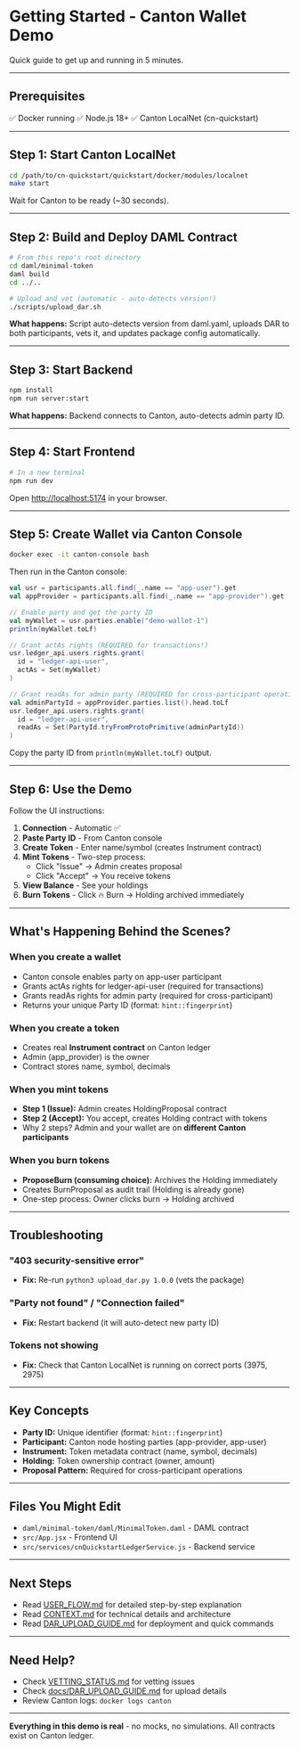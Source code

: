 # Getting Started - Canton Wallet Demo

Quick guide to get up and running in 5 minutes.

---

## Prerequisites

✅ Docker running
✅ Node.js 18+
✅ Canton LocalNet (cn-quickstart)

---

## Step 1: Start Canton LocalNet

```bash
cd /path/to/cn-quickstart/quickstart/docker/modules/localnet
make start
```

Wait for Canton to be ready (~30 seconds).

---

## Step 2: Build and Deploy DAML Contract

```bash
# From this repo's root directory
cd daml/minimal-token
daml build
cd ../..

# Upload and vet (automatic - auto-detects version!)
./scripts/upload_dar.sh
```

**What happens:** Script auto-detects version from daml.yaml, uploads DAR to both participants, vets it, and updates package config automatically.

---

## Step 3: Start Backend

```bash
npm install
npm run server:start
```

**What happens:** Backend connects to Canton, auto-detects admin party ID.

---

## Step 4: Start Frontend

```bash
# In a new terminal
npm run dev
```

Open <http://localhost:5174> in your browser.

---

## Step 5: Create Wallet via Canton Console

```bash
docker exec -it canton-console bash
```

Then run in the Canton console:

```scala
val usr = participants.all.find(_.name == "app-user").get
val appProvider = participants.all.find(_.name == "app-provider").get

// Enable party and get the party ID
val myWallet = usr.parties.enable("demo-wallet-1")
println(myWallet.toLf)

// Grant actAs rights (REQUIRED for transactions!)
usr.ledger_api.users.rights.grant(
  id = "ledger-api-user",
  actAs = Set(myWallet)
)

// Grant readAs for admin party (REQUIRED for cross-participant operations)
val adminPartyId = appProvider.parties.list().head.toLf
usr.ledger_api.users.rights.grant(
  id = "ledger-api-user",
  readAs = Set(PartyId.tryFromProtoPrimitive(adminPartyId))
)
```

Copy the party ID from `println(myWallet.toLf)` output.

---

## Step 6: Use the Demo

Follow the UI instructions:

1. **Connection** - Automatic ✅
2. **Paste Party ID** - From Canton console
3. **Create Token** - Enter name/symbol (creates Instrument contract)
4. **Mint Tokens** - Two-step process:
   - Click "Issue" → Admin creates proposal
   - Click "Accept" → You receive tokens
5. **View Balance** - See your holdings
6. **Burn Tokens** - Click 🔥 Burn → Holding archived immediately

---

## What's Happening Behind the Scenes?

### When you create a wallet

- Canton console enables party on app-user participant
- Grants actAs rights for ledger-api-user (required for transactions)
- Grants readAs rights for admin party (required for cross-participant)
- Returns your unique Party ID (format: `hint::fingerprint`)

### When you create a token

- Creates real **Instrument contract** on Canton ledger
- Admin (app_provider) is the owner
- Contract stores name, symbol, decimals

### When you mint tokens

- **Step 1 (Issue):** Admin creates HoldingProposal contract
- **Step 2 (Accept):** You accept, creates Holding contract with tokens
- Why 2 steps? Admin and your wallet are on **different Canton participants**

### When you burn tokens

- **ProposeBurn (consuming choice):** Archives the Holding immediately
- Creates BurnProposal as audit trail (Holding is already gone)
- One-step process: Owner clicks burn → Holding archived

---

## Troubleshooting

### "403 security-sensitive error"

- **Fix:** Re-run `python3 upload_dar.py 1.0.0` (vets the package)

### "Party not found" / "Connection failed"

- **Fix:** Restart backend (it will auto-detect new party ID)

### Tokens not showing

- **Fix:** Check that Canton LocalNet is running on correct ports (3975, 2975)

---

## Key Concepts

- **Party ID:** Unique identifier (format: `hint::fingerprint`)
- **Participant:** Canton node hosting parties (app-provider, app-user)
- **Instrument:** Token metadata contract (name, symbol, decimals)
- **Holding:** Token ownership contract (owner, amount)
- **Proposal Pattern:** Required for cross-participant operations

---

## Files You Might Edit

- `daml/minimal-token/daml/MinimalToken.daml` - DAML contract
- `src/App.jsx` - Frontend UI
- `src/services/cnQuickstartLedgerService.js` - Backend service

---

## Next Steps

- Read [USER_FLOW.md](./USER_FLOW.md) for detailed step-by-step explanation
- Read [CONTEXT.md](../CONTEXT.md) for technical details and architecture
- Read [DAR_UPLOAD_GUIDE.md](./DAR_UPLOAD_GUIDE.md) for deployment and quick commands

---

## Need Help?

- Check [VETTING_STATUS.md](./VETTING_STATUS.md) for vetting issues
- Check [docs/DAR_UPLOAD_GUIDE.md](./docs/DAR_UPLOAD_GUIDE.md) for upload details
- Review Canton logs: `docker logs canton`

---

**Everything in this demo is real** - no mocks, no simulations. All contracts exist on Canton ledger.
